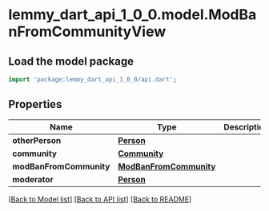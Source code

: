 # lemmy_dart_api_1_0_0.model.ModBanFromCommunityView

## Load the model package
```dart
import 'package:lemmy_dart_api_1_0_0/api.dart';
```

## Properties
Name | Type | Description | Notes
------------ | ------------- | ------------- | -------------
**otherPerson** | [**Person**](Person.md) |  | 
**community** | [**Community**](Community.md) |  | 
**modBanFromCommunity** | [**ModBanFromCommunity**](ModBanFromCommunity.md) |  | 
**moderator** | [**Person**](Person.md) |  | [optional] 

[[Back to Model list]](../README.md#documentation-for-models) [[Back to API list]](../README.md#documentation-for-api-endpoints) [[Back to README]](../README.md)


